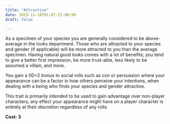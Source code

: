```yaml
---
title: "Attractive"
date: 2019-12-18T01:07:23-08:00
draft: false

---
```


As a specimen of your species you are generally considered to be above-average in the looks department. Those who are attracted to your species and gender (if applicable) will be more attracted to you than the average specimen. Having natural good looks comes with a lot of benefits; you tend to give a better first impression, be more trust-able, less likely to be assumed a villain, and more.

You gain a 0D+2 bonus to social rolls such as con or persuasion where your appearance can be a factor in how others perceive your intentions, when dealing with a being who finds your species and gender attractive.

This trait is primarily intended to be used to gain advantage over non-player characters; any effect your appearance might have on a player character is entirely at their discretion regardless of any rolls.

**Cost: 3**